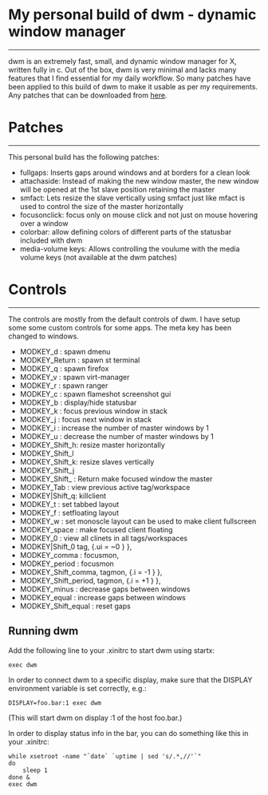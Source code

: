 # My personal build of dwm - dynamic window manager
---
dwm is an extremely fast, small, and dynamic window manager for X, written
fully in c. Out of the box, dwm is very minimal and lacks many features that
I find essential for my daily workflow. So many patches have been applied to
this build of dwm to make it usable as per my requirements. Any patches that
can be downloaded from [here](https://dwm.suckless.org/patches/). 

# Patches
---
This personal build has the following patches:
  * fullgaps: Inserts gaps around windows and at borders for a clean look
  * attachaside: Instead of making the new window master, the new window will
    be opened at the 1st slave position retaining the master
  * smfact: Lets resize the slave vertically using smfact just like mfact is
    used to control the size of the master horizontally
  * focusonclick: focus only on mouse click and not just on mouse hovering over
    a window
  * colorbar: allow defining colors of different parts of the statusbar
    included with dwm
  * media-volume keys: Allows controlling the voulume with the media volume
    keys (not available at the dwm patches)


# Controls
---
The controls are mostly from the default controls of dwm. I have setup some
some custom controls for some apps. The meta key has been changed to windows.

  * MODKEY_d      : spawn dmenu
  * MODKEY_Return : spawn st terminal
  * MODKEY_q      : spawn firefox
  * MODKEY_v      : spawn virt-manager
  * MODKEY_r      : spawn ranger 
  * MODKEY_c      : spawn flameshot screenshot gui
  * MODKEY_b      : display/hide statusbar
  * MODKEY_k      : focus previous window in stack
  * MODKEY_j      : focus next window in stack
  * MODKEY_i      : increase the number of master windows by 1
  * MODKEY_u      : decrease the number of master windows by 1
  * MODKEY_Shift_h: resize master horizontally      
  * MODKEY_Shift_l
  * MODKEY_Shift_k: resize slaves vertically
  * MODKEY_Shift_j
  * MODKEY_Shift_ : Return make focused window the master
  * MODKEY_Tab    : view previous active tag/workspace 
  * MODKEY|Shift_q: killclient
  * MODKEY_t      : set tabbed layout
  * MODKEY_f      : setfloating layout
  * MODKEY_w      : set monoscle layout can be used to make client fullscreen
  * MODKEY_space  : make focused client floating
  * MODKEY_0      : view all clinets in all tags/workspaces
  * MODKEY|Shift_0      tag,            {.ui = ~0 } },
  * MODKEY_comma  : focusmon,
  * MODKEY_period : focusmon
  * MODKEY_Shift_comma,  tagmon,         {.i = -1 } },
  * MODKEY_Shift_period, tagmon,         {.i = +1 } },
  * MODKEY_minus  : decrease gaps between windows
  * MODKEY_equal  : increase gaps between windows
  * MODKEY_Shift_equal : reset gaps 


Running dwm
-----------
Add the following line to your .xinitrc to start dwm using startx:

    exec dwm

In order to connect dwm to a specific display, make sure that
the DISPLAY environment variable is set correctly, e.g.:

    DISPLAY=foo.bar:1 exec dwm

(This will start dwm on display :1 of the host foo.bar.)

In order to display status info in the bar, you can do something
like this in your .xinitrc:

    while xsetroot -name "`date` `uptime | sed 's/.*,//'`"
    do
    	sleep 1
    done &
    exec dwm

